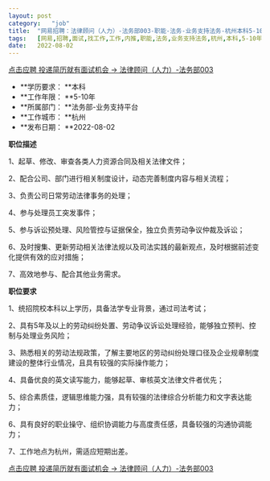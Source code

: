 ```yaml
---
layout:	post
category:	"job"
title:	"网易招聘：法律顾问（人力）-法务部003-职能-法务-业务支持法务-杭州本科5-10年"
tags:	[网易,招聘,面试,找工作,工作,内推,职能,法务,业务支持法务,杭州,本科,5-10年]
date:	2022-08-02
---
```


[点击应聘 投递简历就有面试机会 ->  法律顾问（人力）-法务部003](http://mobile.bole.netease.com/bole/boleDetail?id=41793&employeeId=346f03c3cda5f04c&key=all)



- **学历要求： **本科
- **工作年限： **5-10年
- **所属部门： **法务部-业务支持平台
- **工作城市： **杭州
- **发布日期： **2022-08-02



**职位描述**

1、起草、修改、审查各类人力资源合同及相关法律文件；

2、配合公司、部门进行相关制度设计，动态完善制度内容与相关流程；

3、负责公司日常劳动法律事务的处理；

4、参与处理员工突发事件；

5、参与诉讼预处理、风险管控与证据保全，独立负责劳动争议仲裁及诉讼； 

6、及时搜集、更新劳动相关法律法规以及司法实践的最新观点，及时根据前述变化提供有效的应对措施；

7、高效地参与、配合其他业务需求。



**职位要求**

1、统招院校本科以上学历，具备法学专业背景，通过司法考试；

2、具有5年及以上的劳动纠纷处置、劳动争议诉讼处理经验，能够独立预判、控制与处理业务风险；

3、熟悉相关的劳动法规政策，了解主要地区的劳动纠纷处理口径及企业规章制度建设的整体行业情况，且具有较强的实际操作能力；

4、具备优良的英文读写能力，能够起草、审核英文法律文件者优先；

5、综合素质佳，逻辑思维能力强，具有较强的法律综合分析能力和文字表达能力；

6、具有良好的职业操守、组织协调能力与高度责任感，具备较强的沟通协调能力；

7、工作地点为杭州，需适应短期出差。



[点击应聘 投递简历就有面试机会 ->  法律顾问（人力）-法务部003](http://mobile.bole.netease.com/bole/boleDetail?id=41793&employeeId=346f03c3cda5f04c&key=all)